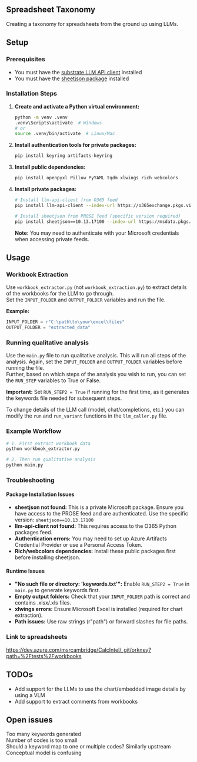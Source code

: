 ## Spreadsheet Taxonomy
Creating a taxonomy for spreadsheets from the ground up using LLMs.

## Setup

### Prerequisites
- You must have the [substrate LLM API client](https://eng.ms/docs/experiences-devices/m365-core-msai/platform/substrate-intelligence/llm-api/llm-api-partner-docs/onboarding) installed   
- You must have the [sheetjson package](https://msdata.visualstudio.com/PROSE/_artifacts/feed/PROSE/connect) installed

### Installation Steps

1. **Create and activate a Python virtual environment:**
   ```bash
   python -m venv .venv
   .venv\Scripts\activate  # Windows
   # or
   source .venv/bin/activate  # Linux/Mac
   ```

2. **Install authentication tools for private packages:**
   ```bash
   pip install keyring artifacts-keyring
   ```

3. **Install public dependencies:**
   ```bash
   pip install openpyxl Pillow PyYAML tqdm xlwings rich webcolors
   ```

4. **Install private packages:**
   ```bash
   # Install llm-api-client from O365 feed
   pip install llm-api-client --index-url https://o365exchange.pkgs.visualstudio.com/_packaging/O365PythonPackagesV2/pypi/simple/
   
   # Install sheetjson from PROSE feed (specific version required)
   pip install sheetjson==10.13.17100 --index-url https://msdata.pkgs.visualstudio.com/_packaging/PROSE/pypi/simple/
   ```

   **Note:** You may need to authenticate with your Microsoft credentials when accessing private feeds.

## Usage

### Workbook Extraction
Use ```workbook_extractor.py``` (not `workbook_extraction.py`) to extract details of the workbooks for the LLM to go through.   
Set the ```INPUT_FOLDER``` and ```OUTPUT_FOLDER``` variables and run the file.

**Example:**
```python
INPUT_FOLDER = r"C:\path\to\your\excel\files"
OUTPUT_FOLDER = "extracted_data"
```

### Running qualitative analysis
Use the ```main.py``` file to run qualitative analysis. This will run all steps of the analysis.
Again, set the ```INPUT_FOLDER``` and ```OUTPUT_FOLDER``` variables before running the file.  
Further, based on which steps of the analysis you wish to run, you can set the ```RUN_STEP``` variables to True or False.  

**Important:** Set `RUN_STEP2 = True` if running for the first time, as it generates the keywords file needed for subsequent steps.

To change details of the LLM call (model, chat/completions, etc.) you can modify the ```run``` and ```run_variant``` functions in the ```llm_caller.py``` file.

### Example Workflow
```bash
# 1. First extract workbook data
python workbook_extractor.py

# 2. Then run qualitative analysis
python main.py
```

### Troubleshooting

#### Package Installation Issues
- **sheetjson not found:** This is a private Microsoft package. Ensure you have access to the PROSE feed and are authenticated. Use the specific version: `sheetjson==10.13.17100`
- **llm-api-client not found:** This requires access to the O365 Python packages feed.
- **Authentication errors:** You may need to set up Azure Artifacts Credential Provider or use a Personal Access Token.
- **Rich/webcolors dependencies:** Install these public packages first before installing sheetjson.

#### Runtime Issues
- **"No such file or directory: 'keywords.txt'":** Enable `RUN_STEP2 = True` in `main.py` to generate keywords first.
- **Empty output folders:** Check that your `INPUT_FOLDER` path is correct and contains .xlsx/.xls files.
- **xlwings errors:** Ensure Microsoft Excel is installed (required for chart extraction).
- **Path issues:** Use raw strings (r"path") or forward slashes for file paths.

### Link to spreadsheets
https://dev.azure.com/msrcambridge/CalcIntel/_git/orkney?path=%2Ftests%2Fworkbooks


## TODOs
- Add support for the LLMs to use the chart/embedded image details by using a VLM
- Add support to extract comments from workbooks

## Open issues
Too many keywords generated  
Number of codes is too small  
Should a keyword map to one or multiple codes? Similarly upstream  
Conceptual model is confusing

